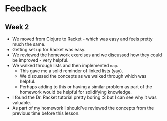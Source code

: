 # Feedback

## Week 2
- We moved from Clojure to Racket - which was easy and feels pretty much the same.
- Getting set up for Racket was easy.
- We reviewed the homework exercises and we discussed how they could be improved - very helpful.
- We walked through lists and then implemented `map`.
  - This gave me a solid reminder of linked lists (yay).
  - We discussed the concepts as we walked through which was helpful.
  - Perhaps adding to this or having a similar problem as part of the homework would be helpful for solidifying knowledge.
- I found the Dr. Racket tutorial pretty boring :S but I can see why it was valuable.
- As part of my homework I should've reviewed the concepts from the previous time before this lesson.
